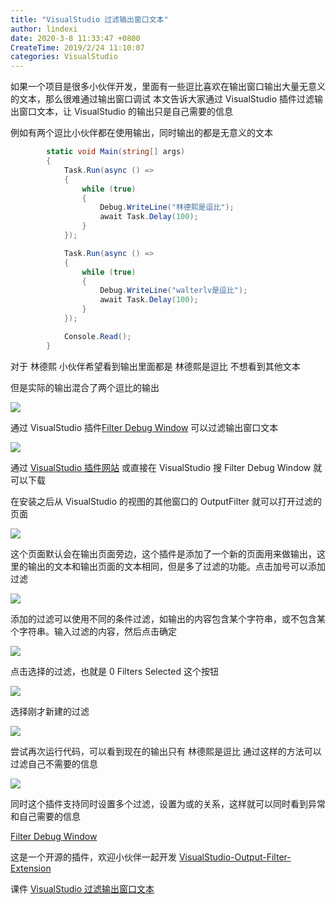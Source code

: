```yaml
---
title: "VisualStudio 过滤输出窗口文本"
author: lindexi
date: 2020-3-8 11:33:47 +0800
CreateTime: 2019/2/24 11:10:07
categories: VisualStudio
---
```


如果一个项目是很多小伙伴开发，里面有一些逗比喜欢在输出窗口输出大量无意义的文本，那么很难通过输出窗口调试
本文告诉大家通过 VisualStudio 插件过滤输出窗口文本，让 VisualStudio 的输出只是自己需要的信息

<!--more-->


<!-- CreateTime:2019/2/24 11:10:07 -->

<!-- csdn -->

例如有两个逗比小伙伴都在使用输出，同时输出的都是无意义的文本

```csharp
        static void Main(string[] args)
        {
            Task.Run(async () =>
            {
                while (true)
                {
                    Debug.WriteLine("林德熙是逗比");
                    await Task.Delay(100);
                }
            });

            Task.Run(async () =>
            {
                while (true)
                {
                    Debug.WriteLine("walterlv是逗比");
                    await Task.Delay(100);
                }
            });

            Console.Read();
        }
```

对于 林德熙 小伙伴希望看到输出里面都是 林德熙是逗比 不想看到其他文本

但是实际的输出混合了两个逗比的输出

![](http://image.acmx.xyz/lindexi%2F2019223154329248)

通过 VisualStudio 插件[Filter Debug Window](https://marketplace.visualstudio.com/items?itemName=nertilpoci.FilterDebugWindow ) 可以过滤输出窗口文本

<!-- ![](image/VisualStudio 过滤输出窗口文本/VisualStudio 过滤输出窗口文本0.png) -->

![](http://image.acmx.xyz/lindexi%2F201922411520834)

通过 [VisualStudio 插件网站](https://marketplace.visualstudio.com/items?itemName=nertilpoci.FilterDebugWindow ) 或直接在 VisualStudio 搜 Filter Debug Window 就可以下载

在安装之后从 VisualStudio 的视图的其他窗口的 OutputFilter 就可以打开过滤的页面

<!-- ![](image/VisualStudio 过滤输出窗口文本/VisualStudio 过滤输出窗口文本1.png) -->

![](https://i.loli.net/2019/02/23/5c70fb6a650b5.png)

这个页面默认会在输出页面旁边，这个插件是添加了一个新的页面用来做输出，这里的输出的文本和输出页面的文本相同，但是多了过滤的功能。点击加号可以添加过滤

<!-- ![](image/VisualStudio 过滤输出窗口文本/VisualStudio 过滤输出窗口文本2.png) -->

![](http://image.acmx.xyz/lindexi%2F201922315524988)

添加的过滤可以使用不同的条件过滤，如输出的内容包含某个字符串，或不包含某个字符串。输入过滤的内容，然后点击确定

<!-- ![](image/VisualStudio 过滤输出窗口文本/VisualStudio 过滤输出窗口文本3.png) -->

![](http://image.acmx.xyz/lindexi%2F2019223155348157)

点击选择的过滤，也就是 0 Filters Selected 这个按钮

<!-- ![](image/VisualStudio 过滤输出窗口文本/VisualStudio 过滤输出窗口文本4.png) -->

![](http://image.acmx.xyz/lindexi%2F2019223155432965)

选择刚才新建的过滤

<!-- ![](image/VisualStudio 过滤输出窗口文本/VisualStudio 过滤输出窗口文本5.png) -->

![](http://image.acmx.xyz/lindexi%2F2019223155458518)

尝试再次运行代码，可以看到现在的输出只有 林德熙是逗比 通过这样的方法可以过滤自己不需要的信息

![](http://image.acmx.xyz/lindexi%2F2019223155829363)

同时这个插件支持同时设置多个过滤，设置为或的关系，这样就可以同时看到异常和自己需要的信息

[Filter Debug Window](https://marketplace.visualstudio.com/items?itemName=nertilpoci.FilterDebugWindow )

这是一个开源的插件，欢迎小伙伴一起开发 [VisualStudio-Output-Filter-Extension](https://github.com/nertilpoci/VisualStudio-Output-Filter-Extension )

课件 [VisualStudio 过滤输出窗口文本](https://r302.cc/mXzan5?platform=enpc&channel=copylink )

